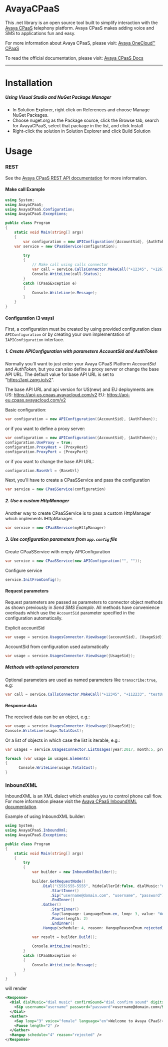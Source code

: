 AvayaCPaaS
===========

This .net library is an open source tool built to simplify interaction with the [Avaya CPaaS](http://www.zang.io) telephony platform. Avaya CPaaS makes adding voice and SMS to applications fun and easy.

For more information about Avaya CPaaS, please visit: [Avaya OneCloud™️ CPaaS ](https://www.zang.io/products/cloud)

To read the official documentation, please visit: [Avaya CPaaS Docs](http://docs.zang.io/aspx/docs)

---


Installation
============

##### Using Visual Studio and NuGet Package Manager

- In Solution Explorer, right click on References and choose Manage NuGet Packages.
- Choose nuget.org as the Package source, click the Browse tab, search for AvayaCPaaS, select that package in the list, and click Install
- Right-click the solution in Solution Explorer and click Build Solution

Usage
======

### REST

See the [Avaya CPaaS REST API documentation](http://docs.zang.io/aspx/rest) for more information.

#### Make call Example

```cs
using System;
using AvayaCPaaS;
using AvayaCPaaS.Configuration;
using AvayaCPaaS.Exceptions;

public class Program
{
    static void Main(string[] args)
    {
        var configuration = new APIConfiguration({AccountSid}, {AuthToken});
	var service = new CPaaSService(configuration);

        try
        {
            // Make call using calls connector
            var call = service.CallsConnector.MakeCall("+12345", "+12678", "http://zang.io/ivr/welcome/call", playDtmf: "ww12w3221", timeout: 100);
            Console.WriteLine(call.Status);
        }
        catch (CPaaSException e)
        {
            Console.WriteLine(e.Message);
        }
    }
}
```


#### Configuration (3 ways)

First, a configuration must be created by using provided configuration class `APIConfiguration` or by creating your own implementation of `IAPIConfiguration` interface.

##### 1. Create APIConfiguration with parameters AccountSid and AuthToken

Normally you'll want to just enter your Avaya CPaaS Platform *AccountSid* and *AuthToken*, but you can also define a proxy server or change the base API URL. The default value for base API URL is set to "https://api.zang.io/v2".

The base API URL and api version for US(new) and EU deployments are:
US: https://api-us.cpaas.avayacloud.com/v2
EU: https://api-eu.cpaas.avayacloud.com/v2

Basic configuration:

```cs
var configuration = new APIConfiguration({AccountSid}, {AuthToken});
```
or if you want to define a proxy server:
```cs
var configuration = new APIConfiguration({AccountSid}, {AuthToken});
configuration.UseProxy = true;
configuration.ProxyHost = {ProxyHost}
configuration.ProxyPort = {ProxyPort}
```
or if you want to change the base API URL:
```cs
configuration.BaseUrl = {BaseUrl}
```
Next, you'll have to create a CPaaSService and pass the configuration
```cs
var service = new CPaaSService(configuration)
```

##### 2. Use a custom HttpManager
Another way to create CPaaSService is to pass a custom HttpManager which implements IHttpManager. 
```cs
var service = new CPaaSService(myHttpManager)
```

##### 3. Use configuration parameters from `app.config` file

Create CPaaSService with empty APIConfiguration
```cs
var service = new CPaaSService(new APIConfiguration("", ""));
```

Configure service 
```cs
service.InitFromConfig();
```


#### Request parameters
Request parameters are passed as parameters to connector object methods as shown previously in *Send SMS Example*. All methods have convenience overloads which use the `AccountSid` parameter specified in the configuration automatically.

Explicit accountSid
```cs
var usage = service.UsagesConnector.ViewUsage({accountSid}, {UsageSid});
```

AccountSid from configuration used automatically
```cs
var usage = service.UsagesConnector.ViewUsage({UsageSid});
```

##### Methods with optional parameters

Optional parameters are used as named parameters like `transcribe:true`, e.g:
```cs
var call = service.CallsConnector.MakeCall("+12345", "+112233", "testUrl", transcribe:true, transcribeCallback:"transcribeCallback");
```

#### Response data
The received data can be an object, e.g.:

```cs
var usage = service.UsagesConnector.ViewUsage({UsageSid});
Console.WriteLine(usage.TotalCost);
```
Or a list of objects in which case the list is iterable, e.g.:
```cs
var usages = service.UsagesConnector.ListUsages(year:2017, month:5, product:Product.INBOUND_CALL, page: 3, pageSize: 40);

foreach (var usage in usages.Elements)
{
      Console.WriteLine(usage.TotalCost);              
}
```

### InboundXML

InboundXML is an XML dialect which enables you to control phone call flow. For more information please visit the [Avaya CPaaS InboundXML documentation](http://docs.zang.io/aspx/inboundxml).

Example of using InboundXML builder:

```cs
using System;
using AvayaCPaaS.InboundXml;
using AvayaCPaaS.Exceptions;

public class Program
{
    static void Main(string[] args)
    {
    	try
        {
            var builder = new InboundXmlBuilder();
     
            builder.GetRequestNode()
		        .Dial("(555)555-5555", hideCallerId:false, dialMusic:"dial music", confirmSound:"dial confirm sound",                              digitsMatch:"ww12w3221", record:false, recordDirection:RecordDirectionEnum.@out)
		            .StartInner()
		            .Sip("username@domain.com", "username", "password")
		            .EndInner()
		        .Gather()
		            .StartInner()
		            .Say(language: LanguageEnum.en, loop: 3, value: "Welcome to Avaya CPaaS!", voice: VoiceEnum.female)
		            .Pause(length: 2)
		            .EndInner()
		        .Hangup(schedule: 4, reason: HangupReasonEnum.rejected);

            var result = builder.Build();
                           
            Console.WriteLine(result);
        }
        catch (CPaaSException e)
        {
            Console.WriteLine(e.Message);
        }
    }
}
```

will render

```xml
<Response>
  <Dial dialMusic="dial music" confirmSound="dial confirm sound" digitsMatch="ww12w3221" hideCallerId="False" record="False" recordDirection="out">
    <Sip username="username" password="password">username@domain.com</Sip>
  </Dial>
  <Gather>
    <Say loop="3" voice="female" language="en">Welcome to Avaya CPaaS!</Say>
    <Pause length="2" />
  </Gather>
  <Hangup schedule="4" reason="rejected" />
</Response>
```

